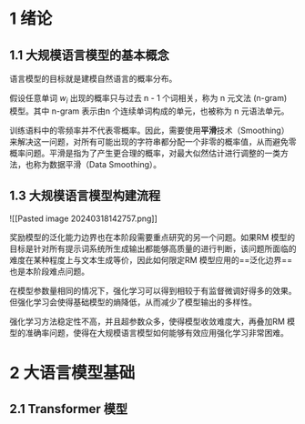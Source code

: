 # 1 绪论
## 1.1 大规模语言模型的基本概念
语言模型的目标就是建模自然语言的概率分布。

假设任意单词 $w_i$ 出现的概率只与过去 n - 1 个词相关，称为 n 元文法 (n-gram) 模型。其中 n-gram 表示由n 个连续单词构成的单元，也被称为 n 元语法单元。

训练语料中的零频率并不代表零概率。因此，需要使用**平滑**技术（Smoothing）来解决这一问题，对所有可能出现的字符串都分配一个非零的概率值，从而避免零概率问题。平滑是指为了产生更合理的概率，对最大似然估计进行调整的一类方法，也称为数据平滑（Data Smoothing）。

## 1.3 大规模语言模型构建流程
![[Pasted image 20240318142757.png]]

奖励模型的泛化能力边界也在本阶段需要重点研究的另一个问题。如果RM 模型的目标是针对所有提示词系统所生成输出都能够高质量的进行判断，该问题所面临的难度在某种程度上与文本生成等价，因此如何限定RM 模型应用的==泛化边界==也是本阶段难点问题。

在模型参数量相同的情况下，强化学习可以得到相较于有监督微调好得多的效果。但强化学习会使得基础模型的熵降低，从而减少了模型输出的多样性。

强化学习方法稳定性不高，并且超参数众多，使得模型收敛难度大，再叠加RM 模型的准确率问题，使得在大规模语言模型如何能够有效应用强化学习非常困难。
# 2 大语言模型基础
## 2.1 Transformer 模型
